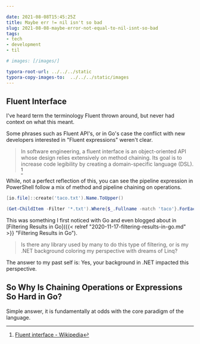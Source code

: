 ```yaml
---

date: 2021-08-08T15:45:25Z
title: Maybe err != nil isn't so bad
slug: 2021-08-08-maybe-error-not-equal-to-nil-isnt-so-bad
tags:
- tech
- development
- til

# images: [/images/]

typora-root-url: ../../../static
typora-copy-images-to:  ../../../static/images
---
```


## Fluent Interface

I've heard term the terminology Fluent thrown around, but never had context on what this meant.

Some phrases such as Fluent API's, or in Go's case the conflict with new developers interested in "Fluent expressions" weren't clear.

> In software engineering, a fluent interface is an object-oriented API whose design relies extensively on method chaining. Its goal is to increase code legibility by creating a domain-specific language (DSL). [^fluent-interface]

While, not a perfect reflection of this, you can see the pipeline expression in PowerShell follow a mix of method and pipeline chaining on operations.

```powershell
[io.file]::create('taco.txt').Name.ToUpper()

(Get-ChildItem -Filter '*.txt').Where{$_.Fullname -match 'taco'}.ForEach{ $_ | Copy-Item}
```

This was something I first noticed with Go and even blogged about in [Filtering Results in Go]({{< relref "2020-11-17-filtering-results-in-go.md" >}} "Filtering Results in Go").

> Is there any library used by many to do this type of filtering, or is my .NET background coloring my perspective with dreams of Linq?

The answer to my past self is: Yes, your background in .NET impacted this perspective.

## So Why Is Chaining Operations or Expressions So Hard in Go?

Simple answer, it is fundamentally at odds with the core paradigm of the language.

[^fluent-interface]: [Fluent interface - Wikipedia](https://en.wikipedia.org/wiki/Fluent_interface)
